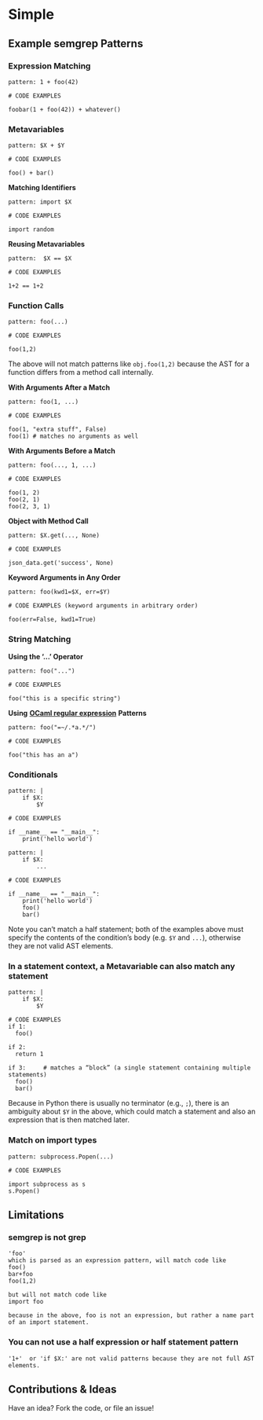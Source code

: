 # Simple

## Example semgrep Patterns

### Expression Matching

```text
pattern: 1 + foo(42)

# CODE EXAMPLES

foobar(1 + foo(42)) + whatever()
```

### Metavariables

```text
pattern: $X + $Y

# CODE EXAMPLES

foo() + bar()
```

**Matching Identifiers**

```text
pattern: import $X

# CODE EXAMPLES

import random
```

**Reusing Metavariables**

```text
pattern: ￼$X == $X

# CODE EXAMPLES

1+2 == 1+2
```

### Function Calls

```text
pattern: foo(...)

# CODE EXAMPLES

foo(1,2)
```

The above will not match patterns like `obj.foo(1,2)` because the AST for a function differs from a method call internally.

**With Arguments After a Match**

```text
pattern: foo(1, ...)

# CODE EXAMPLES

foo(1, "extra stuff", False)
foo(1) # matches no arguments as well
```

**With Arguments Before a Match**

```text
pattern: foo(..., 1, ...)

# CODE EXAMPLES

foo(1, 2)
foo(2, 1)
foo(2, 3, 1)
```

**Object with Method Call**

```text
pattern: $X.get(..., None)

# CODE EXAMPLES

json_data.get('success', None)
```

**Keyword Arguments in Any Order**

```text
pattern: foo(kwd1=$X, err=$Y)

# CODE EXAMPLES (keyword arguments in arbitrary order)

foo(err=False, kwd1=True)
```

### String Matching

**Using the ‘...’ Operator**

```text
pattern: foo("...")

# CODE EXAMPLES

foo("this is a specific string")
```

**Using** [**OCaml regular expression**](https://caml.inria.fr/pub/docs/manual-ocaml/libref/Str.html) **Patterns**

```text
pattern: foo("=~/.*a.*/")

# CODE EXAMPLES

foo("this has an a")
```

### Conditionals

```text
pattern: |
    if $X:
        $Y

# CODE EXAMPLES

if __name__ == "__main__":
    print('hello world')
```

```text
pattern: |
    if $X:
        ...

# CODE EXAMPLES

if __name__ == "__main__":
    print('hello world')
    foo()
    bar()
```

Note you can’t match a half statement; both of the examples above must specify the contents of the condition’s body \(e.g. `$Y` and `...`\), otherwise they are not valid AST elements.

### In a statement context, a Metavariable can also match any statement

```text
pattern: |
    if $X:
        $Y

# CODE EXAMPLES
if 1:
  foo()

if 2:
  return 1

if 3:     # matches a “block” (a single statement containing multiple statements)
  foo()
  bar()
```

Because in Python there is usually no terminator \(e.g., `;`\), there is an ambiguity about `$Y` in the above, which could match a statement and also an expression that is then matched later.

### Match on import types

```text
pattern: subprocess.Popen(...)

# CODE EXAMPLES

import subprocess as s
s.Popen()
```

## Limitations

### semgrep is not grep

```text
'foo'
which is parsed as an expression pattern, will match code like
foo()
bar+foo
foo(1,2)

but will not match code like
import foo

because in the above, foo is not an expression, but rather a name part of an import statement.
```

### You can not use a half expression or half statement pattern

```text
'1+'  or 'if $X:' are not valid patterns because they are not full AST elements.
```

## Contributions & Ideas

Have an idea? Fork the code, or file an issue!

